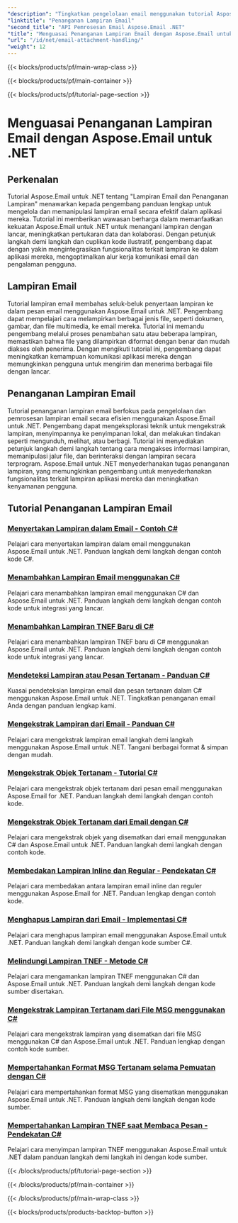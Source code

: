 ```yaml
---
"description": "Tingkatkan pengelolaan email menggunakan tutorial Aspose.Email untuk .NET. Pelajari pemrosesan, analisis, dan wawasan berbasis data yang efisien. Panduan langkah demi langkah disediakan."
"linktitle": "Penanganan Lampiran Email"
"second_title": "API Pemrosesan Email Aspose.Email .NET"
"title": "Menguasai Penanganan Lampiran Email dengan Aspose.Email untuk .NET"
"url": "/id/net/email-attachment-handling/"
"weight": 12
---
```


{{< blocks/products/pf/main-wrap-class >}}

{{< blocks/products/pf/main-container >}}

{{< blocks/products/pf/tutorial-page-section >}}

# Menguasai Penanganan Lampiran Email dengan Aspose.Email untuk .NET

## Perkenalan

Tutorial Aspose.Email untuk .NET tentang "Lampiran Email dan Penanganan Lampiran" menawarkan kepada pengembang panduan lengkap untuk mengelola dan memanipulasi lampiran email secara efektif dalam aplikasi mereka. Tutorial ini memberikan wawasan berharga dalam memanfaatkan kekuatan Aspose.Email untuk .NET untuk menangani lampiran dengan lancar, meningkatkan pertukaran data dan kolaborasi. Dengan petunjuk langkah demi langkah dan cuplikan kode ilustratif, pengembang dapat dengan yakin mengintegrasikan fungsionalitas terkait lampiran ke dalam aplikasi mereka, mengoptimalkan alur kerja komunikasi email dan pengalaman pengguna.

## Lampiran Email

Tutorial lampiran email membahas seluk-beluk penyertaan lampiran ke dalam pesan email menggunakan Aspose.Email untuk .NET. Pengembang dapat mempelajari cara melampirkan berbagai jenis file, seperti dokumen, gambar, dan file multimedia, ke email mereka. Tutorial ini memandu pengembang melalui proses penambahan satu atau beberapa lampiran, memastikan bahwa file yang dilampirkan diformat dengan benar dan mudah diakses oleh penerima. Dengan mengikuti tutorial ini, pengembang dapat meningkatkan kemampuan komunikasi aplikasi mereka dengan memungkinkan pengguna untuk mengirim dan menerima berbagai file dengan lancar.

## Penanganan Lampiran Email

Tutorial penanganan lampiran email berfokus pada pengelolaan dan pemrosesan lampiran email secara efisien menggunakan Aspose.Email untuk .NET. Pengembang dapat mengeksplorasi teknik untuk mengekstrak lampiran, menyimpannya ke penyimpanan lokal, dan melakukan tindakan seperti mengunduh, melihat, atau berbagi. Tutorial ini menyediakan petunjuk langkah demi langkah tentang cara mengakses informasi lampiran, memanipulasi jalur file, dan berinteraksi dengan lampiran secara terprogram. Aspose.Email untuk .NET menyederhanakan tugas penanganan lampiran, yang memungkinkan pengembang untuk menyederhanakan fungsionalitas terkait lampiran aplikasi mereka dan meningkatkan kenyamanan pengguna.

## Tutorial Penanganan Lampiran Email
### [Menyertakan Lampiran dalam Email - Contoh C#](./including-attachments-in-email-csharp-example/)
Pelajari cara menyertakan lampiran dalam email menggunakan Aspose.Email untuk .NET. Panduan langkah demi langkah dengan contoh kode C#.
### [Menambahkan Lampiran Email menggunakan C#](./adding-email-attachments-using-csharp/)
Pelajari cara menambahkan lampiran email menggunakan C# dan Aspose.Email untuk .NET. Panduan langkah demi langkah dengan contoh kode untuk integrasi yang lancar.
### [Menambahkan Lampiran TNEF Baru di C#](./adding-new-tnef-attachments-in-csharp/)
Pelajari cara menambahkan lampiran TNEF baru di C# menggunakan Aspose.Email untuk .NET. Panduan langkah demi langkah dengan contoh kode untuk integrasi yang lancar.
### [Mendeteksi Lampiran atau Pesan Tertanam - Panduan C#](./detecting-attachment-or-embedded-message-csharp-guide/)
Kuasai pendeteksian lampiran email dan pesan tertanam dalam C# menggunakan Aspose.Email untuk .NET. Tingkatkan penanganan email Anda dengan panduan lengkap kami.
### [Mengekstrak Lampiran dari Email - Panduan C#](./extracting-attachments-from-email-csharp-walkthrough/)
Pelajari cara mengekstrak lampiran email langkah demi langkah menggunakan Aspose.Email untuk .NET. Tangani berbagai format & simpan dengan mudah.
### [Mengekstrak Objek Tertanam - Tutorial C#](./extracting-embedded-objects-csharp-tutorial/)
Pelajari cara mengekstrak objek tertanam dari pesan email menggunakan Aspose.Email for .NET. Panduan langkah demi langkah dengan contoh kode.
### [Mengekstrak Objek Tertanam dari Email dengan C#](./extracting-embedded-objects-from-email-with-csharp/)
Pelajari cara mengekstrak objek yang disematkan dari email menggunakan C# dan Aspose.Email untuk .NET. Panduan langkah demi langkah dengan contoh kode.
### [Membedakan Lampiran Inline dan Regular - Pendekatan C#](./differentiating-inline-and-regular-attachments-csharp-approach/)
Pelajari cara membedakan antara lampiran email inline dan reguler menggunakan Aspose.Email for .NET. Panduan lengkap dengan contoh kode.
### [Menghapus Lampiran dari Email - Implementasi C#](./removing-attachments-from-emails-csharp-implementation/)
Pelajari cara menghapus lampiran email menggunakan Aspose.Email untuk .NET. Panduan langkah demi langkah dengan kode sumber C#.
### [Melindungi Lampiran TNEF - Metode C#](./safeguarding-tnef-attachments-csharp-method/)
Pelajari cara mengamankan lampiran TNEF menggunakan C# dan Aspose.Email untuk .NET. Panduan langkah demi langkah dengan kode sumber disertakan.
### [Mengekstrak Lampiran Tertanam dari File MSG menggunakan C#](./extracting-embedded-attachments-from-msg-files-using-csharp/)
Pelajari cara mengekstrak lampiran yang disematkan dari file MSG menggunakan C# dan Aspose.Email untuk .NET. Panduan lengkap dengan contoh kode sumber.
### [Mempertahankan Format MSG Tertanam selama Pemuatan dengan C#](./preserving-embedded-msg-format-during-load-with-csharp/)
Pelajari cara mempertahankan format MSG yang disematkan menggunakan Aspose.Email untuk .NET. Panduan langkah demi langkah dengan kode sumber.
### [Mempertahankan Lampiran TNEF saat Membaca Pesan - Pendekatan C#](./preserving-tnef-attachments-when-reading-messages-csharp-approach/)
Pelajari cara menyimpan lampiran TNEF menggunakan Aspose.Email untuk .NET dalam panduan langkah demi langkah ini dengan kode sumber.


{{< /blocks/products/pf/tutorial-page-section >}}

{{< /blocks/products/pf/main-container >}}

{{< /blocks/products/pf/main-wrap-class >}}

{{< blocks/products/products-backtop-button >}}